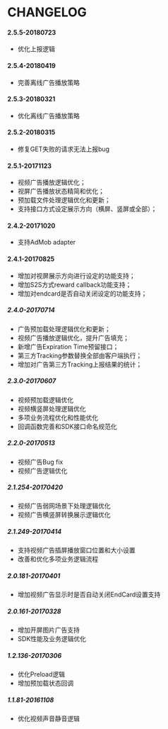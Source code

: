 # CHANGELOG
#### 2.5.5-20180723
* 优化上报逻辑

#### 2.5.4-20180419
* 完善离线广告播放策略

#### 2.5.3-20180321
* 优化离线广告播放策略

#### 2.5.2-20180315
* 修复GET失败的请求无法上报bug

#### 2.5.1-20171123
* 视频广告播放逻辑优化；
* 视屏广告播放状态精简和优化；
* 预加载文件处理逻辑优化和更新；
* 支持接口方式设定展示方向（横屏、竖屏或全部）；

#### 2.4.2-20171020
* 支持AdMob adapter

#### 2.4.1-20170825

* 增加对视屏展示方向进行设定的功能支持；
* 增加S2S方式reward callback功能支持；
* 增加对endcard是否自动关闭设定的功能支持；

##### 2.4.0-20170714
* 广告预加载处理逻辑优化和更新；
* 视频广告播放逻辑优化，提升广告填充；
* 新增广告Expiration Time预留接口；
* 第三方Tracking参数替换全部由客户端执行；
* 增加对广告第三方Tracking上报结果的统计；


##### 2.3.0-20170607
* 视频预加载逻辑优化
* 视频横竖屏处理逻辑优化
* 多项业务流程优化和性能优化
* 回调函数完善和SDK接口命名规范化

##### 2.2.0-20170513
* 视频广告Bug fix
* 视频广告逻辑优化

##### 2.1.254-20170420
* 视频广告弱网场景下处理逻辑优化
* 视频广告横竖屏转换展示逻辑优化

##### 2.1.249-20170414
* 支持视频广告插屏播放窗口位置和大小设置
* 改善和优化多项业务逻辑流程

##### 2.0.181-20170401
* 增加视频广告显示时是否自动关闭EndCard设置支持

##### 2.0.161-20170328
* 增加开屏图片广告支持
* SDK性能及业务逻辑优化

##### 1.2.136-20170306
* 优化Preload逻辑
* 增加预加载状态回调

##### 1.1.81-20161108
* 优化视频声音静音逻辑


